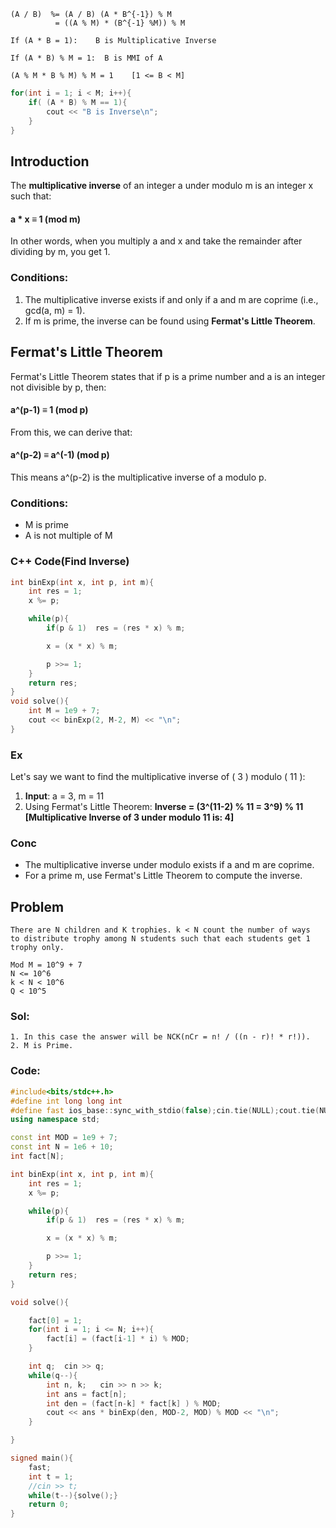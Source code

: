 ~~~
(A / B)  %= (A / B) (A * B^{-1}) % M 
          = ((A % M) * (B^{-1} %M)) % M

If (A * B = 1):    B is Multiplicative Inverse

If (A * B) % M = 1:  B is MMI of A

(A % M * B % M) % M = 1    [1 <= B < M]
~~~

```cpp
for(int i = 1; i < M; i++){
    if( (A * B) % M == 1){
        cout << "B is Inverse\n";
    }
}
```

## Introduction
The **multiplicative inverse** of an integer a under modulo m is an integer x such that:
#### a * x ≡ 1 (mod m)
In other words, when you multiply a and x and take the remainder after dividing by m, you get 1.


### Conditions:
1. The multiplicative inverse exists if and only if a and m are coprime (i.e., gcd(a, m) = 1).
2. If m is prime, the inverse can be found using **Fermat's Little Theorem**.



## Fermat's Little Theorem

Fermat's Little Theorem states that if p is a prime number and a is an integer not divisible by p, then:

#### a^(p-1) ≡ 1 (mod p)

From this, we can derive that: 
#### a^(p-2) ≡ a^(-1) (mod p)

This means a^(p-2) is the multiplicative inverse of a modulo p.


### Conditions:
- M is prime
- A is not multiple of M



### C++ Code(Find Inverse)

```cpp
int binExp(int x, int p, int m){
    int res = 1;
    x %= p;

    while(p){
        if(p & 1)  res = (res * x) % m;

        x = (x * x) % m;

        p >>= 1;
    }
    return res;
}
void solve(){
    int M = 1e9 + 7;
    cout << binExp(2, M-2, M) << "\n";
}
```

### Ex

Let's say we want to find the multiplicative inverse of \( 3 \) modulo \( 11 \):

1. **Input**: a = 3, m = 11
2. Using Fermat's Little Theorem:
**Inverse = (3^(11-2) % 11 = 3^9) % 11 [Multiplicative Inverse of 3 under modulo 11 is: 4]**
   

### Conc
- The multiplicative inverse under modulo exists if a and m are coprime.
- For a prime m, use Fermat's Little Theorem to compute the inverse.



## Problem
~~~
There are N children and K trophies. k < N count the number of ways
to distribute trophy among N students such that each students get 1
trophy only.

Mod M = 10^9 + 7
N <= 10^6 
k < N < 10^6
Q < 10^5
~~~


### Sol:
~~~
1. In this case the answer will be NCK(nCr = n! / ((n - r)! * r!)).
2. M is Prime.
~~~

### Code:
```cpp
#include<bits/stdc++.h>
#define int long long int
#define fast ios_base::sync_with_stdio(false);cin.tie(NULL);cout.tie(NULL);
using namespace std;

const int MOD = 1e9 + 7;
const int N = 1e6 + 10;
int fact[N];

int binExp(int x, int p, int m){
    int res = 1;
    x %= p;

    while(p){
        if(p & 1)  res = (res * x) % m;

        x = (x * x) % m;

        p >>= 1;
    }
    return res;
}

void solve(){

    fact[0] = 1;
    for(int i = 1; i <= N; i++){
        fact[i] = (fact[i-1] * i) % MOD;
    }

    int q;  cin >> q;
    while(q--){
        int n, k;   cin >> n >> k;
        int ans = fact[n];
        int den = (fact[n-k] * fact[k] ) % MOD;
        cout << ans * binExp(den, MOD-2, MOD) % MOD << "\n";
    }

}

signed main(){
    fast;
    int t = 1;
    //cin >> t;
    while(t--){solve();}
    return 0;
}
```
